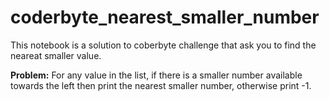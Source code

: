# coderbyte_nearest_smaller_number
This notebook is a solution to coberbyte challenge that ask you to find the neareat smaller value. 

**Problem:** For any value in the list, if there is a smaller number available towards the left then print the nearest smaller number, otherwise print -1.
